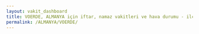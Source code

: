 ```yaml
---
layout: vakit_dashboard
title: VOERDE, ALMANYA için iftar, namaz vakitleri ve hava durumu - ilçe/eyalet seç
permalink: /ALMANYA/VOERDE/
---
```


<script type="text/javascript">
  var GLOBAL_COUNTRY = 'ALMANYA';
  var GLOBAL_CITY = 'VOERDE';
  var GLOBAL_STATE = '';
  var lat = 72;
  var lon = 21;
</script>

